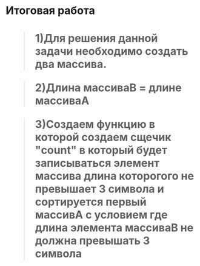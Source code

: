 <h1> Итоговая работа<h1>

>1)Для решения данной задачи необходимо создать два массива.

>2)Длина массиваВ = длине массиваА

>3)Создаем функцию в которой создаем сщечик "count" в который будет записываться элемент массива длина которогого не превышает 3 символа и сортируется первый массивА с условием где длина элемента массиваВ не должна превышать 3 символа  